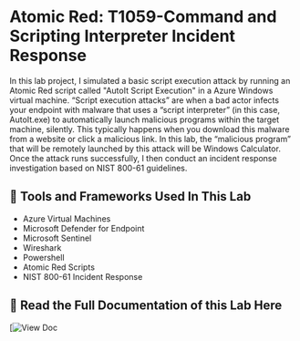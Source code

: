 # Atomic Red: T1059-Command and Scripting Interpreter Incident Response
In this lab project, I simulated a basic script execution attack by running an Atomic Red script called "AutoIt Script Execution" in a Azure Windows virtual machine. 
“Script execution attacks” are when a bad actor infects your endpoint with malware that uses a “script interpreter” (in this case, AutoIt.exe) to automatically launch malicious programs within the target machine, silently. This typically happens when you download this malware from a website or click a malicious link. In this lab, the “malicious program” that will be remotely launched by this attack will be Windows Calculator. Once the attack runs successfully, I then conduct an incident response investigation based on NIST 800-61 guidelines.


## 🔧 Tools and Frameworks Used In This Lab
- Azure Virtual Machines
- Microsoft Defender for Endpoint
- Microsoft Sentinel
- Wireshark 
- Powershell
- Atomic Red Scripts
- NIST 800-61 Incident Response

## 📄 Read the Full Documentation of this Lab Here

[![View Doc](https://docs.google.com/document/d/1WH6AjiFv9cjapxvi4Pab3rix_m7jloyh9HodT7M-JD8/edit?tab=t.pr5uoelnfs3p)
